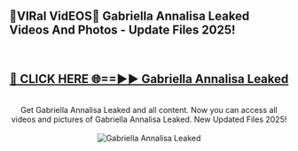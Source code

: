 <h2>🔴VIRal VidEOS🔴 Gabriella Annalisa Leaked Videos And Photos - Update Files 2025!</h2>
<br>
<div align="center">
<h2><a href="https://virallinks.top/odZfE0" rel="nofollow">🔴 CLICK HERE 🌐==►► Gabriella Annalisa Leaked</a></h2>
<br>
Get Gabriella Annalisa Leaked and all content. Now you can access all videos and pictures of Gabriella Annalisa Leaked. New Updated Files 2025!
<br>
<br>
<a href="https://virallinks.top/odZfE0" rel="nofollow" data-target="animated-image.originalLink"><img src="https://i.imgur.com/dJHk4Zq.gif)" alt="Gabriella Annalisa Leaked" style="max-width: 100%; display: inline-block;" data-target="animated-image.originalImage"></a>
</div>
<br>
